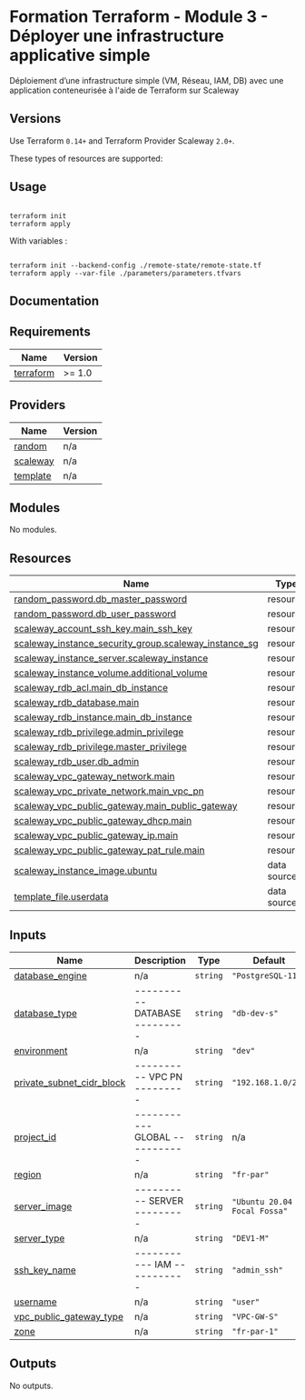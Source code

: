 # Formation Terraform - Module 3 - Déployer une infrastructure applicative simple

Déploiement d’une infrastructure simple (VM, Réseau, IAM, DB) avec une application conteneurisée à l'aide de Terraform sur Scaleway

## Versions

Use Terraform `0.14+` and Terraform Provider Scaleway `2.0+`.

These types of resources are supported:

## Usage

```hcl

terraform init
terraform apply

```

With variables :

```hcl

terraform init --backend-config ./remote-state/remote-state.tf
terraform apply --var-file ./parameters/parameters.tfvars

```


## Documentation

## Requirements

| Name | Version |
|------|---------|
| <a name="requirement_terraform"></a> [terraform](#requirement\_terraform) | >= 1.0 |

## Providers

| Name | Version |
|------|---------|
| <a name="provider_random"></a> [random](#provider\_random) | n/a |
| <a name="provider_scaleway"></a> [scaleway](#provider\_scaleway) | n/a |
| <a name="provider_template"></a> [template](#provider\_template) | n/a |

## Modules

No modules.

## Resources

| Name | Type |
|------|------|
| [random_password.db_master_password](https://registry.terraform.io/providers/hashicorp/random/latest/docs/resources/password) | resource |
| [random_password.db_user_password](https://registry.terraform.io/providers/hashicorp/random/latest/docs/resources/password) | resource |
| [scaleway_account_ssh_key.main_ssh_key](https://registry.terraform.io/providers/scaleway/scaleway/latest/docs/resources/account_ssh_key) | resource |
| [scaleway_instance_security_group.scaleway_instance_sg](https://registry.terraform.io/providers/scaleway/scaleway/latest/docs/resources/instance_security_group) | resource |
| [scaleway_instance_server.scaleway_instance](https://registry.terraform.io/providers/scaleway/scaleway/latest/docs/resources/instance_server) | resource |
| [scaleway_instance_volume.additional_volume](https://registry.terraform.io/providers/scaleway/scaleway/latest/docs/resources/instance_volume) | resource |
| [scaleway_rdb_acl.main_db_instance](https://registry.terraform.io/providers/scaleway/scaleway/latest/docs/resources/rdb_acl) | resource |
| [scaleway_rdb_database.main](https://registry.terraform.io/providers/scaleway/scaleway/latest/docs/resources/rdb_database) | resource |
| [scaleway_rdb_instance.main_db_instance](https://registry.terraform.io/providers/scaleway/scaleway/latest/docs/resources/rdb_instance) | resource |
| [scaleway_rdb_privilege.admin_privilege](https://registry.terraform.io/providers/scaleway/scaleway/latest/docs/resources/rdb_privilege) | resource |
| [scaleway_rdb_privilege.master_privilege](https://registry.terraform.io/providers/scaleway/scaleway/latest/docs/resources/rdb_privilege) | resource |
| [scaleway_rdb_user.db_admin](https://registry.terraform.io/providers/scaleway/scaleway/latest/docs/resources/rdb_user) | resource |
| [scaleway_vpc_gateway_network.main](https://registry.terraform.io/providers/scaleway/scaleway/latest/docs/resources/vpc_gateway_network) | resource |
| [scaleway_vpc_private_network.main_vpc_pn](https://registry.terraform.io/providers/scaleway/scaleway/latest/docs/resources/vpc_private_network) | resource |
| [scaleway_vpc_public_gateway.main_public_gateway](https://registry.terraform.io/providers/scaleway/scaleway/latest/docs/resources/vpc_public_gateway) | resource |
| [scaleway_vpc_public_gateway_dhcp.main](https://registry.terraform.io/providers/scaleway/scaleway/latest/docs/resources/vpc_public_gateway_dhcp) | resource |
| [scaleway_vpc_public_gateway_ip.main](https://registry.terraform.io/providers/scaleway/scaleway/latest/docs/resources/vpc_public_gateway_ip) | resource |
| [scaleway_vpc_public_gateway_pat_rule.main](https://registry.terraform.io/providers/scaleway/scaleway/latest/docs/resources/vpc_public_gateway_pat_rule) | resource |
| [scaleway_instance_image.ubuntu](https://registry.terraform.io/providers/scaleway/scaleway/latest/docs/data-sources/instance_image) | data source |
| [template_file.userdata](https://registry.terraform.io/providers/hashicorp/template/latest/docs/data-sources/file) | data source |

## Inputs

| Name | Description | Type | Default | Required |
|------|-------------|------|---------|:--------:|
| <a name="input_database_engine"></a> [database\_engine](#input\_database\_engine) | n/a | `string` | `"PostgreSQL-11"` | no |
| <a name="input_database_type"></a> [database\_type](#input\_database\_type) | ---------- DATABASE --------- | `string` | `"db-dev-s"` | no |
| <a name="input_environment"></a> [environment](#input\_environment) | n/a | `string` | `"dev"` | no |
| <a name="input_private_subnet_cidr_block"></a> [private\_subnet\_cidr\_block](#input\_private\_subnet\_cidr\_block) | ---------- VPC PN --------- | `string` | `"192.168.1.0/24"` | no |
| <a name="input_project_id"></a> [project\_id](#input\_project\_id) | ----------- GLOBAL ----------- | `string` | n/a | yes |
| <a name="input_region"></a> [region](#input\_region) | n/a | `string` | `"fr-par"` | no |
| <a name="input_server_image"></a> [server\_image](#input\_server\_image) | ---------- SERVER --------- | `string` | `"Ubuntu 20.04 Focal Fossa"` | no |
| <a name="input_server_type"></a> [server\_type](#input\_server\_type) | n/a | `string` | `"DEV1-M"` | no |
| <a name="input_ssh_key_name"></a> [ssh\_key\_name](#input\_ssh\_key\_name) | ----------- IAM ----------- | `string` | `"admin_ssh"` | no |
| <a name="input_username"></a> [username](#input\_username) | n/a | `string` | `"user"` | no |
| <a name="input_vpc_public_gateway_type"></a> [vpc\_public\_gateway\_type](#input\_vpc\_public\_gateway\_type) | n/a | `string` | `"VPC-GW-S"` | no |
| <a name="input_zone"></a> [zone](#input\_zone) | n/a | `string` | `"fr-par-1"` | no |

## Outputs

No outputs.
<!-- END_TF_DOCS -->